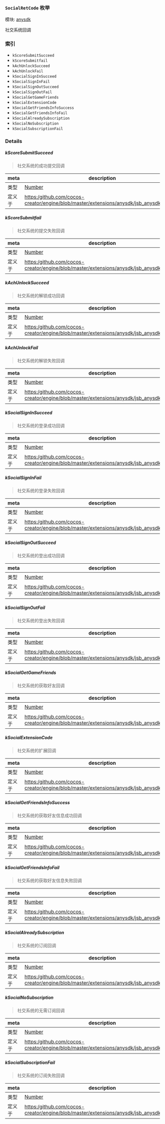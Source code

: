 ### `SocialRetCode` 枚举



模块: [anysdk](../modules/anysdk.md)


社交系统回调


### 索引
  - `kScoreSubmitSucceed`
  - `kScoreSubmitfail`
  - `kAchUnlockSucceed`
  - `kAchUnlockFail`
  - `kSocialSignInSucceed`
  - `kSocialSignInFail`
  - `kSocialSignOutSucceed`
  - `kSocialSignOutFail`
  - `kSocialGetGameFriends`
  - `kSocialExtensionCode`
  - `kSocialGetFriendsInfoSuccess`
  - `kSocialGetFriendsInfoFail`
  - `kSocialAlreadySubscription`
  - `kSocialNoSubscription`
  - `kSocialSubscriptionFail`

### Details


##### kScoreSubmitSucceed

> 社交系统的成功提交回调

| meta | description |
|------|-------------|
| 类型 | <a href="https://developer.mozilla.org/en/JavaScript/Reference/Global_Objects/Number" class="crosslink external" target="_blank">Number</a> |
| 定义于 | [https:/github.com/cocos-creator/engine/blob/master/extensions/anysdk/jsb_anysdk.js:2361](https:/github.com/cocos-creator/engine/blob/master/extensions/anysdk/jsb_anysdk.js#L2361) |



##### kScoreSubmitfail

> 社交系统的提交失败回调

| meta | description |
|------|-------------|
| 类型 | <a href="https://developer.mozilla.org/en/JavaScript/Reference/Global_Objects/Number" class="crosslink external" target="_blank">Number</a> |
| 定义于 | [https:/github.com/cocos-creator/engine/blob/master/extensions/anysdk/jsb_anysdk.js:2368](https:/github.com/cocos-creator/engine/blob/master/extensions/anysdk/jsb_anysdk.js#L2368) |



##### kAchUnlockSucceed

> 社交系统的解锁成功回调

| meta | description |
|------|-------------|
| 类型 | <a href="https://developer.mozilla.org/en/JavaScript/Reference/Global_Objects/Number" class="crosslink external" target="_blank">Number</a> |
| 定义于 | [https:/github.com/cocos-creator/engine/blob/master/extensions/anysdk/jsb_anysdk.js:2375](https:/github.com/cocos-creator/engine/blob/master/extensions/anysdk/jsb_anysdk.js#L2375) |



##### kAchUnlockFail

> 社交系统的解锁失败回调

| meta | description |
|------|-------------|
| 类型 | <a href="https://developer.mozilla.org/en/JavaScript/Reference/Global_Objects/Number" class="crosslink external" target="_blank">Number</a> |
| 定义于 | [https:/github.com/cocos-creator/engine/blob/master/extensions/anysdk/jsb_anysdk.js:2382](https:/github.com/cocos-creator/engine/blob/master/extensions/anysdk/jsb_anysdk.js#L2382) |



##### kSocialSignInSucceed

> 社交系统的登录成功回调

| meta | description |
|------|-------------|
| 类型 | <a href="https://developer.mozilla.org/en/JavaScript/Reference/Global_Objects/Number" class="crosslink external" target="_blank">Number</a> |
| 定义于 | [https:/github.com/cocos-creator/engine/blob/master/extensions/anysdk/jsb_anysdk.js:2389](https:/github.com/cocos-creator/engine/blob/master/extensions/anysdk/jsb_anysdk.js#L2389) |



##### kSocialSignInFail

> 社交系统的登录失败回调

| meta | description |
|------|-------------|
| 类型 | <a href="https://developer.mozilla.org/en/JavaScript/Reference/Global_Objects/Number" class="crosslink external" target="_blank">Number</a> |
| 定义于 | [https:/github.com/cocos-creator/engine/blob/master/extensions/anysdk/jsb_anysdk.js:2396](https:/github.com/cocos-creator/engine/blob/master/extensions/anysdk/jsb_anysdk.js#L2396) |



##### kSocialSignOutSucceed

> 社交系统的登出成功回调

| meta | description |
|------|-------------|
| 类型 | <a href="https://developer.mozilla.org/en/JavaScript/Reference/Global_Objects/Number" class="crosslink external" target="_blank">Number</a> |
| 定义于 | [https:/github.com/cocos-creator/engine/blob/master/extensions/anysdk/jsb_anysdk.js:2403](https:/github.com/cocos-creator/engine/blob/master/extensions/anysdk/jsb_anysdk.js#L2403) |



##### kSocialSignOutFail

> 社交系统的登出失败回调

| meta | description |
|------|-------------|
| 类型 | <a href="https://developer.mozilla.org/en/JavaScript/Reference/Global_Objects/Number" class="crosslink external" target="_blank">Number</a> |
| 定义于 | [https:/github.com/cocos-creator/engine/blob/master/extensions/anysdk/jsb_anysdk.js:2410](https:/github.com/cocos-creator/engine/blob/master/extensions/anysdk/jsb_anysdk.js#L2410) |



##### kSocialGetGameFriends

> 社交系统的获取好友回调

| meta | description |
|------|-------------|
| 类型 | <a href="https://developer.mozilla.org/en/JavaScript/Reference/Global_Objects/Number" class="crosslink external" target="_blank">Number</a> |
| 定义于 | [https:/github.com/cocos-creator/engine/blob/master/extensions/anysdk/jsb_anysdk.js:2417](https:/github.com/cocos-creator/engine/blob/master/extensions/anysdk/jsb_anysdk.js#L2417) |



##### kSocialExtensionCode

> 社交系统的扩展回调

| meta | description |
|------|-------------|
| 类型 | <a href="https://developer.mozilla.org/en/JavaScript/Reference/Global_Objects/Number" class="crosslink external" target="_blank">Number</a> |
| 定义于 | [https:/github.com/cocos-creator/engine/blob/master/extensions/anysdk/jsb_anysdk.js:2424](https:/github.com/cocos-creator/engine/blob/master/extensions/anysdk/jsb_anysdk.js#L2424) |



##### kSocialGetFriendsInfoSuccess

> 社交系统的获取好友信息成功回调

| meta | description |
|------|-------------|
| 类型 | <a href="https://developer.mozilla.org/en/JavaScript/Reference/Global_Objects/Number" class="crosslink external" target="_blank">Number</a> |
| 定义于 | [https:/github.com/cocos-creator/engine/blob/master/extensions/anysdk/jsb_anysdk.js:2431](https:/github.com/cocos-creator/engine/blob/master/extensions/anysdk/jsb_anysdk.js#L2431) |



##### kSocialGetFriendsInfoFail

> 社交系统的获取好友信息失败回调

| meta | description |
|------|-------------|
| 类型 | <a href="https://developer.mozilla.org/en/JavaScript/Reference/Global_Objects/Number" class="crosslink external" target="_blank">Number</a> |
| 定义于 | [https:/github.com/cocos-creator/engine/blob/master/extensions/anysdk/jsb_anysdk.js:2438](https:/github.com/cocos-creator/engine/blob/master/extensions/anysdk/jsb_anysdk.js#L2438) |



##### kSocialAlreadySubscription

> 社交系统的订阅回调

| meta | description |
|------|-------------|
| 类型 | <a href="https://developer.mozilla.org/en/JavaScript/Reference/Global_Objects/Number" class="crosslink external" target="_blank">Number</a> |
| 定义于 | [https:/github.com/cocos-creator/engine/blob/master/extensions/anysdk/jsb_anysdk.js:2445](https:/github.com/cocos-creator/engine/blob/master/extensions/anysdk/jsb_anysdk.js#L2445) |



##### kSocialNoSubscription

> 社交系统的无需订阅回调

| meta | description |
|------|-------------|
| 类型 | <a href="https://developer.mozilla.org/en/JavaScript/Reference/Global_Objects/Number" class="crosslink external" target="_blank">Number</a> |
| 定义于 | [https:/github.com/cocos-creator/engine/blob/master/extensions/anysdk/jsb_anysdk.js:2452](https:/github.com/cocos-creator/engine/blob/master/extensions/anysdk/jsb_anysdk.js#L2452) |



##### kSocialSubscriptionFail

> 社交系统的订阅失败回调

| meta | description |
|------|-------------|
| 类型 | <a href="https://developer.mozilla.org/en/JavaScript/Reference/Global_Objects/Number" class="crosslink external" target="_blank">Number</a> |
| 定义于 | [https:/github.com/cocos-creator/engine/blob/master/extensions/anysdk/jsb_anysdk.js:2459](https:/github.com/cocos-creator/engine/blob/master/extensions/anysdk/jsb_anysdk.js#L2459) |


